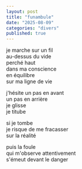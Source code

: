 ```yaml
---
layout: post
title: "funambule"
date: "2025-08-09"
categories: "divers"
published: true
---
```


je marche sur un fil  
au-dessus du vide  
perché haut  
dans ma conscience    
en équilibre  
sur ma ligne de vie  

j'hésite un pas en avant  
un pas en arrière  
je glisse  
je titube  

si je tombe  
je risque de me fracasser  
sur la réalité  

puis la foule  
qui m'observe attentivement  
s'émeut devant le danger  
